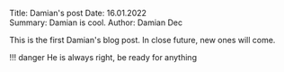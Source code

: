 Title: Damian's post 
Date: 16.01.2022  
Summary: Damian is cool.
Author: Damian Dec

This is the first Damian's blog post. In close future, new ones will come.

!!! danger 
    He is always right, be ready for anything

